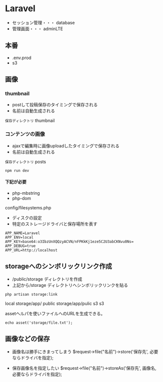 # Laravel

- セッション管理・・・ database
- 管理画面・・・ adminLTE


## 本番

- .env.prod
- s3


## 画像

### thumbnail

- postして投稿保存のタイミングで保存される
- 名前は自動生成される

``保存ディレクトリ`` thumbnail


### コンテンツの画像

- ajaxで編集時に画像uploadしたタイミングで保存される
- 名前は自動生成される

``保存ディレクトリ`` posts



```
npm run dev
```



#### 下記が必要

- php-mbstring
- php-dom


config/filesystems.php

- ディスクの設定
- 特定のストレージドライバと保存場所を表す

```bash:
APP_NAME=Laravel
APP_ENV=local
APP_KEY=base64:o3IbzUnXQQzyACVN/nFPKkKj1eze5C2U3abCKNvu0Ns=
APP_DEBUG=true
APP_URL=http://localhost
```

## storageへのシンボリックリンク作成

- /public/storage ディレクトリを作成
- 上記から/storage ディレクトリへシンボリックリンクを貼る

```bash:
php artisan storage:link
```

local storage/app/
public storage/app/pulic
s3 s3

assetヘルパを使いファイルへのURLを生成できる。

```bash:
echo asset('storage/file.txt');
```

## 画像などの保存

- 画像名は勝手にきまってしまう
$request->file("名前")->store('保存先', 必要ならドライバを指定);

- 保存画像名を指定したい
$request->file("名前")->storeAs('保存先', 画像名, 必要ならドライバを指定);


